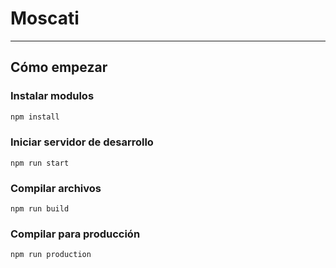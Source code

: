 # Moscati

_______
## Cómo empezar

### Instalar modulos
```bash
npm install
```

### Iniciar servidor de desarrollo
```
npm run start
```

### Compilar archivos
```
npm run build
```

### Compilar para producción
```
npm run production
```
